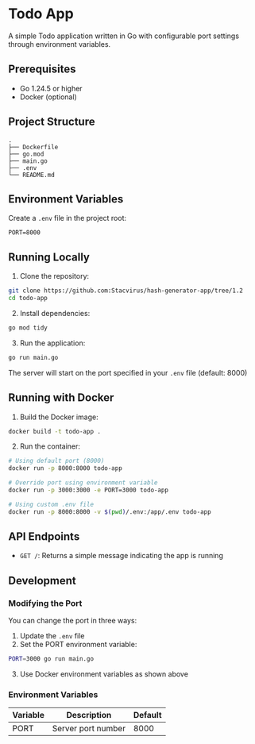 # Todo App

A simple Todo application written in Go with configurable port settings through environment variables.

## Prerequisites

- Go 1.24.5 or higher
- Docker (optional)

## Project Structure

```
.
├── Dockerfile
├── go.mod
├── main.go
├── .env
└── README.md
```

## Environment Variables

Create a `.env` file in the project root:

```plaintext
PORT=8000
```

## Running Locally

1. Clone the repository:
```bash
git clone https://github.com:Stacvirus/hash-generator-app/tree/1.2
cd todo-app
```

2. Install dependencies:
```bash
go mod tidy
```

3. Run the application:
```bash
go run main.go
```

The server will start on the port specified in your `.env` file (default: 8000)

## Running with Docker

1. Build the Docker image:
```bash
docker build -t todo-app .
```

2. Run the container:
```bash
# Using default port (8000)
docker run -p 8000:8000 todo-app

# Override port using environment variable
docker run -p 3000:3000 -e PORT=3000 todo-app

# Using custom .env file
docker run -p 8000:8000 -v $(pwd)/.env:/app/.env todo-app
```

## API Endpoints

- `GET /`: Returns a simple message indicating the app is running

## Development

### Modifying the Port

You can change the port in three ways:

1. Update the `.env` file
2. Set the PORT environment variable:
```bash
PORT=3000 go run main.go
```
3. Use Docker environment variables as shown above

### Environment Variables

| Variable | Description | Default |
|----------|-------------|---------|
| PORT | Server port number | 8000 |